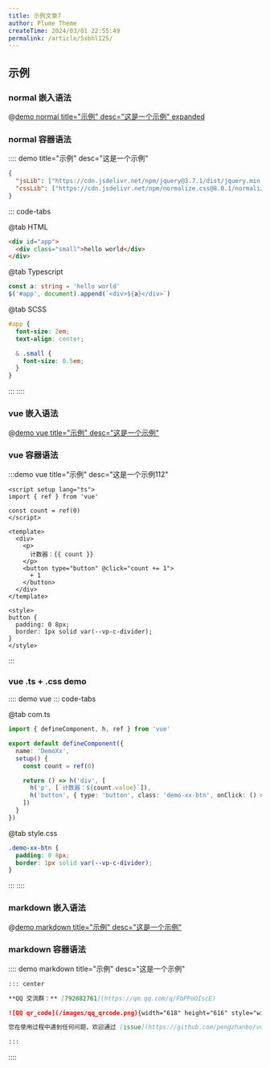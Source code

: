 ```yaml
---
title: 示例文章7
author: Plume Theme
createTime: 2024/03/01 22:55:49
permalink: /article/5xbhl125/
---
```


## 示例

### normal 嵌入语法

@[demo normal title="示例" desc="这是一个示例" expanded](./normal.html)

### normal 容器语法

:::: demo title="示例" desc="这是一个示例"

```json
{
  "jsLib": ["https://cdn.jsdelivr.net/npm/jquery@3.7.1/dist/jquery.min.js", "https://cdn.jsdelivr.net/npm/dayjs@1.11.13/dayjs.min.js"],
  "cssLib": ["https://cdn.jsdelivr.net/npm/normalize.css@8.0.1/normalize.min.css"]
}
```

::: code-tabs

@tab HTML

```html
<div id="app">
  <div class="small">hello world</div>
</div>
```

@tab Typescript

```ts
const a: string = 'hello world'
$('#app', document).append(`<div>${a}</div>`)
```

@tab SCSS

``` scss
#app {
  font-size: 2em;
  text-align: center;

  & .small {
    font-size: 0.5em;
  }
}
```

:::
::::

### vue 嵌入语法

@[demo vue title="示例" desc="这是一个示例"](./exm.vue)

### vue 容器语法

:::demo vue title="示例" desc="这是一个示例112"

```vue
<script setup lang="ts">
import { ref } from 'vue'

const count = ref(0)
</script>

<template>
  <div>
    <p>
      计数器：{{ count }}
    </p>
    <button type="button" @click="count += 1">
      + 1
    </button>
  </div>
</template>

<style>
button {
  padding: 0 8px;
  border: 1px solid var(--vp-c-divider);
}
</style>
```

:::

### vue .ts + .css demo

:::: demo vue
::: code-tabs

@tab com.ts

```ts
import { defineComponent, h, ref } from 'vue'

export default defineComponent({
  name: 'DemoXx',
  setup() {
    const count = ref(0)

    return () => h('div', [
      h('p', [`计数器：${count.value}`]),
      h('button', { type: 'button', class: 'demo-xx-btn', onClick: () => count.value += 1 }, ['+1'])
    ])
  }
})
```

@tab style.css

```css
.demo-xx-btn {
  padding: 0 8px;
  border: 1px solid var(--vp-c-divider);
}
```

:::
::::

### markdown 嵌入语法

@[demo markdown title="示例" desc="这是一个示例"](/.vuepress/bulletin.md)

### markdown 容器语法

:::: demo markdown title="示例" desc="这是一个示例"

```md
::: center

**QQ 交流群：** [792882761](https://qm.qq.com/q/FbPPoOIscE)

![QQ qr_code](/images/qq_qrcode.png){width="618" height="616" style="width: 200px"}

您在使用过程中遇到任何问题，欢迎通过 [issue](https://github.com/pengzhanbo/vuepress-theme-plume/issues/new/choose) 反馈。也欢迎加入我们的 QQ 交流群一起讨论。

:::
```

::::
